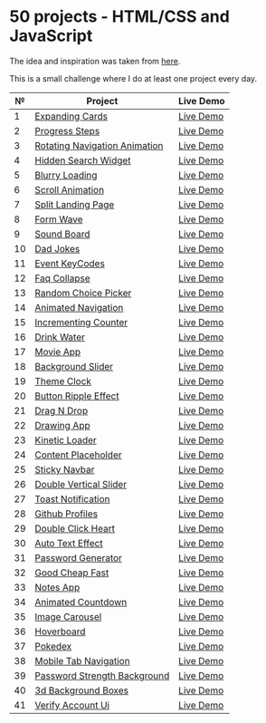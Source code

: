 # 50 projects - HTML/CSS and JavaScript

The idea and inspiration was taken from [here](https://github.com/bradtraversy/50projects50days).

This is a small challenge where I do at least one project every day.

| №   | Project                                                                                                               | Live Demo                                                                               |
| --- | --------------------------------------------------------------------------------------------------------------------- | --------------------------------------------------------------------------------------- |
| 1   | [Expanding Cards](https://github.com/Anakharsis9/50-projects/tree/main/Expanding%20Cards)                             | [Live Demo](https://anakharsis9.github.io/50-projects/Expanding%20Cards/)               |
| 2   | [Progress Steps](https://github.com/Anakharsis9/50-projects/tree/main/Progress%20Steps)                               | [Live Demo](https://anakharsis9.github.io/50-projects/Progress%20Steps/)                |
| 3   | [Rotating Navigation Animation](https://github.com/Anakharsis9/50-projects/tree/main/Rotating%20navigation)           | [Live Demo](https://anakharsis9.github.io/50-projects/Rotating%20navigation/)           |
| 4   | [Hidden Search Widget](https://github.com/Anakharsis9/50-projects/tree/main/Hidden%20Search%20Widget)                 | [Live Demo](https://anakharsis9.github.io/50-projects/Hidden%20Search%20Widget)         |
| 5   | [Blurry Loading](https://github.com/Anakharsis9/50-projects/tree/main/Blurry%20loading)                               | [Live Demo](https://anakharsis9.github.io/50-projects/Blurry%20loading/)                |
| 6   | [Scroll Animation](https://github.com/Anakharsis9/50-projects/tree/main/Scroll%20Animation)                           | [Live Demo](https://anakharsis9.github.io/50-projects/Scroll%20Animation/)              |
| 7   | [Split Landing Page](https://github.com/Anakharsis9/50-projects/tree/main/Split%20Landing%20Page)                     | [Live Demo](https://anakharsis9.github.io/50-projects/Split%20Landing%20Page/)          |
| 8   | [Form Wave](https://github.com/Anakharsis9/50-projects/tree/main/Form%20Wave)                                         | [Live Demo](https://anakharsis9.github.io/50-projects/Form%20Wave)                      |
| 9   | [Sound Board](https://github.com/Anakharsis9/50-projects/tree/main/Sound%20Board)                                     | [Live Demo](https://anakharsis9.github.io/50-projects/Sound%20Board)                    |
| 10  | [Dad Jokes](https://github.com/Anakharsis9/50-projects/tree/main/Dad%20Jokes)                                         | [Live Demo](https://anakharsis9.github.io/50-projects/Dad%20Jokes)                      |
| 11  | [Event KeyCodes](https://github.com/Anakharsis9/50-projects/tree/main/Event%20KeyCodes)                               | [Live Demo](https://anakharsis9.github.io/50-projects/Event%20KeyCodes)                 |
| 12  | [Faq Collapse](https://github.com/Anakharsis9/50-projects/tree/main/Faq%20Collapse)                                   | [Live Demo](https://anakharsis9.github.io/50-projects/Faq%20Collapse)                   |
| 13  | [Random Choice Picker](https://github.com/Anakharsis9/50-projects/tree/main/Random%20Choice%20Picker)                 | [Live Demo](https://anakharsis9.github.io/50-projects/Random%20Choice%20Picker)         |
| 14  | [Animated Navigation](https://github.com/Anakharsis9/50-projects/tree/main/Animated%20Navigation)                     | [Live Demo](https://anakharsis9.github.io/50-projects/Animated%20Navigation)            |
| 15  | [Incrementing Counter](https://github.com/Anakharsis9/50-projects/tree/main/Incrementing%20Counter)                   | [Live Demo](https://anakharsis9.github.io/50-projects/Incrementing%20Counter)           |
| 16  | [Drink Water](https://github.com/Anakharsis9/50-projects/tree/main/Drink%20Water)                                     | [Live Demo](https://anakharsis9.github.io/50-projects/Drink%20Water)                    |
| 17  | [Movie App](https://github.com/Anakharsis9/50-projects/tree/main/Movie%20App)                                         | [Live Demo](https://anakharsis9.github.io/50-projects/Movie%20App)                      |
| 18  | [Background Slider](https://github.com/Anakharsis9/50-projects/tree/main/Background%20Slider)                         | [Live Demo](https://anakharsis9.github.io/50-projects/Background%20Slider)              |
| 19  | [Theme Clock](https://github.com/Anakharsis9/50-projects/tree/main/Theme%20Clock)                                     | [Live Demo](https://anakharsis9.github.io/50-projects/Theme%20Clock)                    |
| 20  | [Button Ripple Effect](https://github.com/Anakharsis9/50-projects/tree/main/Button%20Ripple%20Effect)                 | [Live Demo](https://anakharsis9.github.io/50-projects/Button%20Ripple%20Effect)         |
| 21  | [Drag N Drop](https://github.com/Anakharsis9/50-projects/tree/main/Drag%20N%20Drop)                                   | [Live Demo](https://anakharsis9.github.io/50-projects/Drag%20N%20Drop)                  |
| 22  | [Drawing App](https://github.com/Anakharsis9/50-projects/tree/main/Drawing%20App)                                     | [Live Demo](https://anakharsis9.github.io/50-projects/Drawing%20App)                    |
| 23  | [Kinetic Loader](https://github.com/Anakharsis9/50-projects/tree/main/Kinetic%20Loader)                               | [Live Demo](https://anakharsis9.github.io/50-projects/Kinetic%20Loader)                 |
| 24  | [Content Placeholder](https://github.com/Anakharsis9/50-projects/tree/main/Content%20Placeholder)                     | [Live Demo](https://anakharsis9.github.io/50-projects/Content%20Placeholder)            |
| 25  | [Sticky Navbar](https://github.com/Anakharsis9/50-projects/tree/main/Sticky%20Navbar)                                 | [Live Demo](https://anakharsis9.github.io/50-projects/Sticky%20Navbar)                  |
| 26  | [Double Vertical Slider](https://github.com/Anakharsis9/50-projects/tree/main/Double%20Vertical%20Slider)             | [Live Demo](https://anakharsis9.github.io/50-projects/Double%20Vertical%20Slider)       |
| 27  | [Toast Notification](https://github.com/Anakharsis9/50-projects/tree/main/Toast%20Notification)                       | [Live Demo](https://anakharsis9.github.io/50-projects/Toast%20Notification)             |
| 28  | [Github Profiles](https://github.com/Anakharsis9/50-projects/tree/main/Github%20Profiles)                             | [Live Demo](https://anakharsis9.github.io/50-projects/Github%20Profiles)                |
| 29  | [Double Click Heart](https://github.com/Anakharsis9/50-projects/tree/main/Double%20Click%20Heart)                     | [Live Demo](https://anakharsis9.github.io/50-projects/Double%20Click%20Heart)           |
| 30  | [Auto Text Effect](https://github.com/Anakharsis9/50-projects/tree/main/Auto%20Text%20Effect)                         | [Live Demo](https://anakharsis9.github.io/50-projects/Auto%20Text%20Effect)             |
| 31  | [Password Generator](https://github.com/Anakharsis9/50-projects/tree/main/Password%Generator)                         | [Live Demo](https://anakharsis9.github.io/50-projects/Password%Generator)               |
| 32  | [Good Cheap Fast](https://github.com/Anakharsis9/50-projects/tree/main/Good%20Cheap%20Fast)                           | [Live Demo](https://anakharsis9.github.io/50-projects/Good%20Cheap%20Fast)              |
| 33  | [Notes App](https://github.com/Anakharsis9/50-projects/tree/main/Notes%20App)                                         | [Live Demo](https://anakharsis9.github.io/50-projects/Notes%20App)                      |
| 34  | [Animated Countdown](https://github.com/Anakharsis9/50-projects/tree/main/Animated%20Countdown)                       | [Live Demo](https://anakharsis9.github.io/50-projects/Animated%20Countdown)             |
| 35  | [Image Carousel](https://github.com/Anakharsis9/50-projects/tree/main/Image%20Carousel)                               | [Live Demo](https://anakharsis9.github.io/50-projects/Image%20Carousel)                 |
| 36  | [Hoverboard](https://github.com/Anakharsis9/50-projects/tree/main/Hoverboard)                                         | [Live Demo](https://anakharsis9.github.io/50-projects/Hoverboard)                       |
| 37  | [Pokedex](https://github.com/Anakharsis9/50-projects/tree/main/Pokedex)                                               | [Live Demo](https://anakharsis9.github.io/50-projects/Pokedex)                          |
| 38  | [Mobile Tab Navigation](https://github.com/Anakharsis9/50-projects/tree/main/Mobile%20Tab%20Navigation)               | [Live Demo](https://anakharsis9.github.io/50-projects/Mobile%20Tab%20Navigation)        |
| 39  | [Password Strength Background](https://github.com/Anakharsis9/50-projects/tree/main/Password%20Strength%20Background) | [Live Demo](https://anakharsis9.github.io/50-projects/Password%20Strength%20Background) |
| 40  | [3d Background Boxes](https://github.com/Anakharsis9/50-projects/tree/main/3d%20Background%20Boxes)                   | [Live Demo](https://anakharsis9.github.io/50-projects/3d%20Background%20Boxes)          |
| 41  | [Verify Account Ui](https://github.com/Anakharsis9/50-projects/tree/main/Verify%20Account%20Ui)                       | [Live Demo](https://anakharsis9.github.io/50-projects/Verify%20Account%20Ui)            |
